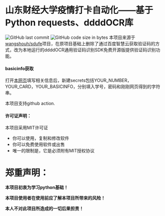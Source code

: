 # 山东财经大学疫情打卡自动化——基于Python requests、ddddOCR库
![GitHub last commit](https://img.shields.io/github/last-commit/lylelove/SDUFE)
![GitHub code size in bytes](https://img.shields.io/github/languages/code-size/lylelove/SDUFE)
本项目来源于[wangshouh/sdufe](https://github.com/wangshouh/sdufe)项目，在原项目基础上删除了通过百度智慧云获取验证码的方式，改为本地运行的ddddOCR通用验证码识别SDK免费开源版提供验证码识别功能。

#### basicinfo获取

打开[本网页](https://lylelove.github.io/basicinfo.html)填写相关信息后，新建secrets包括YOUR_NUMBER，YOUR_CARD，YOUR_BASICINFO，分别填入学号，密码和刚刚网页得到的字符串。

本项目支持github action.


#### 许可证声明：
本项目采用MIT许可证
* 你可以使用，复制和修改软件
* 你可以免费使用软件或出售
* 唯一的限制是，它是必须附有MIT授权协议

# 郑重声明：
**本项目初衷为学习python基础！**

**本项目使用者在使用前应了解本项目所带来的风险！**

**本人不对此项目所造成的一切后果担责！**
